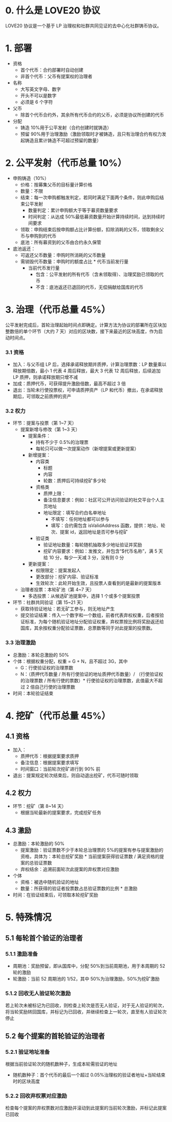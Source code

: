 # 0. 什么是 LOVE20 协议

LOVE20 协议是一个基于 LP 治理权和社群共同见证的去中心化社群铸币协议。

# 1. 部署

- 资格
  - 首个代币：合约部署时自动创建
  - 非首个代币：父币有提案权的治理者
- 名称
  - 大写英文字母、数字
  - 开头不可以是数字
  - 必须是 6 个字符
- 父币
  - 除首个代币合约外，其余所有代币合约的父币，必须是协议所创建的代币
- 分配
  - 铸造 10%用于公平发射（合约创建时就铸造）
  - 预留 90%用于治理激励（激励领取时才被铸造，且只有治理合约有权力发起铸造且累计铸造不可超过预留的数量）

# 2. 公平发射（代币总量 10%）

- 申购铸造（10%）
  - 价格：按募集父币的目标量计算价格
  - 数量：不限
  - 结束：每一次申购都触发判定，若同时满足下面两个条件，则此申购后结束公平发射
    - 数量判定：累计申购额大于等于募资数量要求
    - 时间判定：从达成 50%最低募资数量开始计算持续时间，达到持续时间要求
  - 领取：申购结束后按申购额占比计算份额，扣除消耗的父币，领取剩余父币与申购到的代币
  - 底池：所有募资到的父币由合约永久保管
- 底池返还：
  - 可返还父币数量：申购时所消耗的父币数量
  - 需销毁代币数量：申购时的额度占比 \* 代币当前发行量
    - 当前代币发行量
      - 包含：公平发射的所有代币（含未领取得）、治理奖励已领取的代币
      - 不含：底池返还已退回的代币，无偿捐献给国库的代币

# 3. 治理（代币总量 45%）

公平发射完成后，首轮治理起始时间点即确定。计算方法为协议的部署所在区块加整数倍的单个环节（大约 7 天）对应的区块数，接下来最近的区块高度，作为启动时间点。

### 3.1 资格

- 加入：与父币组 LP 后，选择承诺释放期并质押，计算治理票数：LP 数量乘以释放期倍数，最小 1 代表 4 周后释放，最大 3 代表 12 周后释放，后续追加 LP 质押，则承诺释放期只增不减
- 加成：质押代币，可获得提升激励倍数，最高不超过 3 倍
- 退出：当轮未行使投票权，可申请质押资产（LP 和代币）撤出，在承诺释放期后，可领取之前质押的资产

### 3.2 权力

- 环节：提案与投票（第 1~7 天）
  - 提案新增与修改（第 1~3 天）
    - 提案条件：
      - 持有不少于 0.5%的治理票
      - 每轮只可以做一次提案动作（新增提案或更新提案）
    - 新增提案：
      - 内容类
        - 标题
        - 内容
        - 轮数：质押后可持续挖矿多少轮
      - 资格类
        - 质押上限：
        - 备注信息要求：例如：社区可公开访问验证的社交平台个人主页地址
        - 地址限定：填写合约白名单地址
          - 不填写：任何地址都可以参与
          - 填写：合约需包含 isValidAddress 函数，提供：地址、轮次、提案 id，返回地址是否可参与挖矿
      - 验证类
        - 验证地址数量：每轮随机抽取多少地址验证并奖励
        - 挖矿内容要求：例如：发推文，并包含“$代币名称”，满 5 天给 10 分，每少一天减 3 分，没有则 0 分
    - 更新提案：
      - 权限限定：提案发起人
      - 更改部分：挖矿内容、验证标准
      - 生效轮次：此轮开始生效，且投票人查看到的是最新的提案版本
  - 治理者投票：本轮矿池（第 4~7 天）
    - 多选投票：从候选矿池提案中，选择 1 个或多个提案投票
- 环节：社群共同验证（第 15~21 天）
  - 获取待验证地址：若无矿工参与，则无地址产生
  - 提交验证结果：传入一个数字和一个数组，前者代表弃权权重，后者按验证标准，为每个随机验证地址分配验证权重，弃权票按比例将奖励返还给国库，其余按权重分配验证票数，总票数等同于对此提案的投票数。

### 3.3 治理激励

- 总激励：本轮总激励的 50%
- 个体：根据权重分配，权重 = G + N，且不超过 3G，其中
  - G：行使验证权的治理票数
  - N：（质押代币数量 / 所有行使验证的地址质押代币数量）/ （行使验证权的治理票数 / 所有行使的票数）\* 行使验证权的治理票数，此值最大不超过 2 倍自己行使的治理票数
- 时间：本轮验证结束

# 4. 挖矿（代币总量 45%）

## 4.1 资格

- 加入：
  - 质押代币：根据提案要求质押
  - 备注信息：根据提案要求填写
  - 时间窗口：当前轮次挖矿进行到 90% 前
- 退出：提案规定轮次结束后，则自动退出挖矿，代币可随时领取

## 4.2 权力

- 环节：挖矿（第 8~14 天）
  - 根据当轮最新的提案要求，完成挖矿任务

## 4.3 激励

- 总激励：本轮激励的 50%
  - 提案激励：验证票数不少于本轮总治理票的 5%的提案有参与提案激励的资格，具体为：本轮总挖矿奖励 \* 当前提案获得验证票数 / 满足资格的提案的总验证票数
  - 弃权结余：追溯前面轮次此提案的弃权票对应激励
- 个体
  - 资格：被选中随机验证的地址
  - 数量：所获得的验证者投票数占总验证票数的比例 \* 总激励
- 时间：在验证结束后，可领取本轮挖矿奖励

# 5. 特殊情况

## 5.1 每轮首个验证的治理者

### 5.1.1 激励准备

- 周期池：奖励预留，即从国库中，分配 50%到当前周期池，用于本周期的 52 轮的激励
- 轮激励：当前 52 周期池的 1/52，其中 50%为治理激励，50%为挖矿激励

### 5.1.2 回收无人验证轮次激励

若上轮次未被标记为已回收，则检查上轮次是否无人验证，对于无人验证的轮次，将当轮奖励转回国库，并标记为已回收，并继续检查上一轮次，直至有人验证轮次停止

## 5.2 每个提案的首轮验证的治理者

### 5.2.1 验证地址准备

根据当前验证轮次的随机数种子，生成本轮需验证的地址

- 随机数种子：首个代币的最后一个超过 0.05%治理权的验证者地址+当轮结束时的区块高度

### 5.2.2 回收弃权票对应激励

检查每个提案的弃权票数对应激励并滚动到此提案的当前轮次激励，并标记此提案已回收
